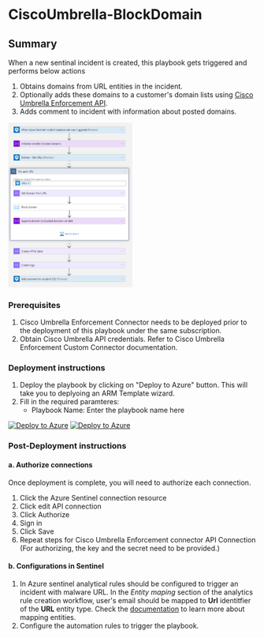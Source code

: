 # CiscoUmbrella-BlockDomain

## Summary

When a new sentinal incident is created, this playbook gets triggered and performs below actions

1. Obtains domains from URL entities in the incident.
2. Optionally adds these domains to a customer's domain lists using [Cisco Umbrella Enforcement API](https://developer.cisco.com/docs/cloud-security/#!enforcement-overview/overview).
3. Adds comment to incident with information about posted domains.

<img src="./playbook_screenshot.png" width="50%"/><br>

### Prerequisites

1. Cisco Umbrella Enforcement Connector needs to be deployed prior to the deployment of this playbook under the same subscription.
2. Obtain Cisco Umbrella API credentials. Refer to Cisco Umbrella Enforcement Custom Connector documentation.

### Deployment instructions

1. Deploy the playbook by clicking on "Deploy to Azure" button. This will take you to deplyoing an ARM Template wizard.
2. Fill in the required paramteres:
    * Playbook Name: Enter the playbook name here

[![Deploy to Azure](https://aka.ms/deploytoazurebutton)](https://portal.azure.com/#create/Microsoft.Template/uri/https%3A%2F%2Fraw.githubusercontent.com%2FAzure%2FAzure-Sentinel%2Fcisco_umbrella_playbooks%2FPlaybooks%2FCiscoUmbrellak%2FPlaybooks%2FCiscoUmbrella-BlockDomain%2Fazuredeploy.json) [![Deploy to Azure](https://aka.ms/deploytoazuregovbutton)](https://portal.azure.us/#create/Microsoft.Template/uri/https%3A%2F%2Fraw.githubusercontent.com%2FAzure%2FAzure-Sentinel%2Fcisco_umbrella_playbooks%2FPlaybooks%2FCiscoUmbrella%2FPlaybooks%2FCiscoUmbrella-BlockDomain%2Fazuredeploy.json)

### Post-Deployment instructions

#### a. Authorize connections

Once deployment is complete, you will need to authorize each connection.

1. Click the Azure Sentinel connection resource
2. Click edit API connection
3. Click Authorize
4. Sign in
5. Click Save
6. Repeat steps for Cisco Umbrella Enforcement connector API Connection (For authorizing, the key and the secret need to be provided.)

#### b. Configurations in Sentinel

1. In Azure sentinel analytical rules should be configured to trigger an incident with malware URL. In the *Entity maping* section of the analytics rule creation workflow, user's email should be mapped to **Url** identitfier of the **URL** entity type. Check the [documentation](https://docs.microsoft.com/en-us/azure/sentinel/map-data-fields-to-entities) to learn more about mapping entities.
2. Configure the automation rules to trigger the playbook.
